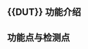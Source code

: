 
## {{DUT}} 功能介绍

<!--

请在这里对 {{DUT}} 的功能简单介绍

-->

<!--
Your dut description here
-->


## 功能点与检测点


<!--

学习任务中给出的参考文档：Guide_Doc/dut_functions_and_checks.md，用 <FG-*>、 <FC-*> 和 <CK-*>标签对{{DUT}}的功能分类、功能点和功能检测点进行详细介绍。需要列出所有功能点，一个功能点至少需要一个检测点。

举例：

### A类功能：（注意，A、NAME1等都是举例，具体需要你根据任务进行自行命名，例如加法功能组、缓存功能组、溢出功能点、普通功能点对应<FG-ADD>、<FG-CACHE>、<FC-OVERFLOW>、<CK-NORM>等等）

<FG-FUNCTYPE-A>

#### 功能A1：功能A1的简单描述 <FC-A1>
- <CK-NAME1> 检测点1：A1功能的细化，该细化需要能在测试用例中进行检测是否满足要求
- <CK-NAME2> 检测点2：A1功能的细化，该细化需要能在测试用例中进行检测是否满足要求

....

-->


<!--
Your functions and check points here
-->

